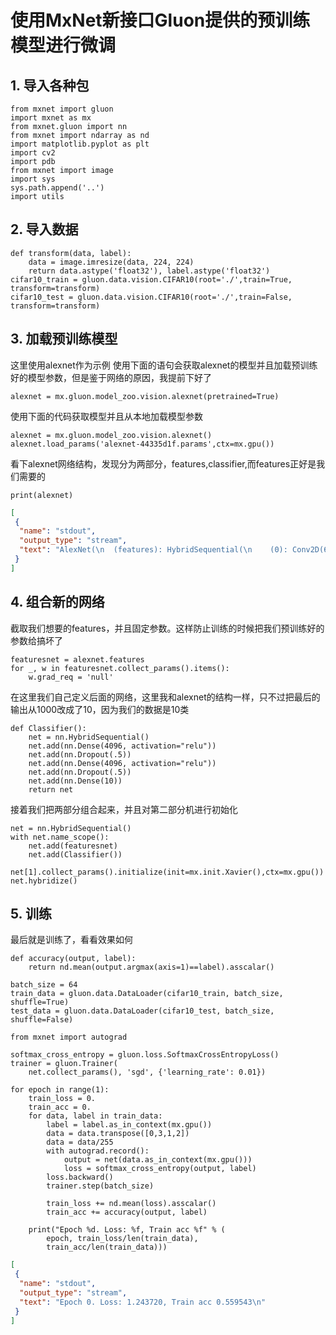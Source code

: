 # 使用MxNet新接口Gluon提供的预训练模型进行微调

## 1. 导入各种包

```{.python .input  n=1}
from mxnet import gluon
import mxnet as mx
from mxnet.gluon import nn
from mxnet import ndarray as nd
import matplotlib.pyplot as plt
import cv2
import pdb
from mxnet import image
import sys
sys.path.append('..')
import utils
```

## 2. 导入数据

```{.python .input  n=2}
def transform(data, label):
    data = image.imresize(data, 224, 224)
    return data.astype('float32'), label.astype('float32')
cifar10_train = gluon.data.vision.CIFAR10(root='./',train=True, transform=transform)
cifar10_test = gluon.data.vision.CIFAR10(root='./',train=False, transform=transform)
```

## 3. 加载预训练模型
这里使用alexnet作为示例
使用下面的语句会获取alexnet的模型并且加载预训练好的模型参数，但是鉴于网络的原因，我提前下好了

```{.python .input}
alexnet = mx.gluon.model_zoo.vision.alexnet(pretrained=True)
```

使用下面的代码获取模型并且从本地加载模型参数

```{.python .input  n=3}
alexnet = mx.gluon.model_zoo.vision.alexnet()
alexnet.load_params('alexnet-44335d1f.params',ctx=mx.gpu())
```

看下alexnet网络结构，发现分为两部分，features,classifier,而features正好是我们需要的

```{.python .input  n=4}
print(alexnet)
```

```{.json .output n=4}
[
 {
  "name": "stdout",
  "output_type": "stream",
  "text": "AlexNet(\n  (features): HybridSequential(\n    (0): Conv2D(64, kernel_size=(11, 11), stride=(4, 4), padding=(2, 2))\n    (1): MaxPool2D(size=(3, 3), stride=(2, 2), padding=(0, 0), ceil_mode=False)\n    (2): Conv2D(192, kernel_size=(5, 5), stride=(1, 1), padding=(2, 2))\n    (3): MaxPool2D(size=(3, 3), stride=(2, 2), padding=(0, 0), ceil_mode=False)\n    (4): Conv2D(384, kernel_size=(3, 3), stride=(1, 1), padding=(1, 1))\n    (5): Conv2D(256, kernel_size=(3, 3), stride=(1, 1), padding=(1, 1))\n    (6): Conv2D(256, kernel_size=(3, 3), stride=(1, 1), padding=(1, 1))\n    (7): MaxPool2D(size=(3, 3), stride=(2, 2), padding=(0, 0), ceil_mode=False)\n    (8): Flatten\n  )\n  (classifier): HybridSequential(\n    (0): Dense(4096, Activation(relu))\n    (1): Dropout(p = 0.5)\n    (2): Dense(4096, Activation(relu))\n    (3): Dropout(p = 0.5)\n    (4): Dense(1000, linear)\n  )\n)\n"
 }
]
```

## 4. 组合新的网络
截取我们想要的features，并且固定参数。这样防止训练的时候把我们预训练好的参数给搞坏了

```{.python .input  n=5}
featuresnet = alexnet.features
for _, w in featuresnet.collect_params().items():
    w.grad_req = 'null'
```

在这里我们自己定义后面的网络，这里我和alexnet的结构一样，只不过把最后的输出从1000改成了10，因为我们的数据是10类

```{.python .input  n=6}
def Classifier():
    net = nn.HybridSequential()
    net.add(nn.Dense(4096, activation="relu"))
    net.add(nn.Dropout(.5))
    net.add(nn.Dense(4096, activation="relu"))
    net.add(nn.Dropout(.5))
    net.add(nn.Dense(10))
    return net
```

接着我们把两部分组合起来，并且对第二部分机进行初始化

```{.python .input  n=7}
net = nn.HybridSequential()
with net.name_scope():
    net.add(featuresnet)
    net.add(Classifier())
    net[1].collect_params().initialize(init=mx.init.Xavier(),ctx=mx.gpu())
net.hybridize()
```

## 5. 训练
最后就是训练了，看看效果如何

```{.python .input  n=10}
def accuracy(output, label):
    return nd.mean(output.argmax(axis=1)==label).asscalar()
```

```{.python .input  n=8}
batch_size = 64
train_data = gluon.data.DataLoader(cifar10_train, batch_size, shuffle=True)
test_data = gluon.data.DataLoader(cifar10_test, batch_size, shuffle=False)
```

```{.python .input  n=9}
from mxnet import autograd

softmax_cross_entropy = gluon.loss.SoftmaxCrossEntropyLoss()
trainer = gluon.Trainer(
    net.collect_params(), 'sgd', {'learning_rate': 0.01})
```

```{.python .input  n=11}
for epoch in range(1):
    train_loss = 0.
    train_acc = 0.
    for data, label in train_data:
        label = label.as_in_context(mx.gpu())
        data = data.transpose([0,3,1,2])
        data = data/255
        with autograd.record():
            output = net(data.as_in_context(mx.gpu()))
            loss = softmax_cross_entropy(output, label)
        loss.backward()
        trainer.step(batch_size)

        train_loss += nd.mean(loss).asscalar()
        train_acc += accuracy(output, label)

    print("Epoch %d. Loss: %f, Train acc %f" % (
        epoch, train_loss/len(train_data), 
        train_acc/len(train_data)))
```

```{.json .output n=11}
[
 {
  "name": "stdout",
  "output_type": "stream",
  "text": "Epoch 0. Loss: 1.243720, Train acc 0.559543\n"
 }
]
```
